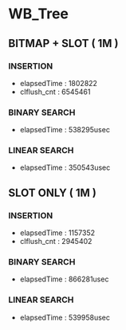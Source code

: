 # WB_Tree
## BITMAP + SLOT ( 1M ) 
### INSERTION
- elapsedTime : 1802822
- clflush_cnt : 6545461
### BINARY SEARCH
- elapsedTime : 538295usec
### LINEAR SEARCH
- elapsedTime : 350543usec

## SLOT ONLY ( 1M )
### INSERTION
- elapsedTime : 1157352
- clflush_cnt : 2945402
### BINARY SEARCH
- elapsedTime : 866281usec
### LINEAR SEARCH
- elapsedTime : 539958usec

